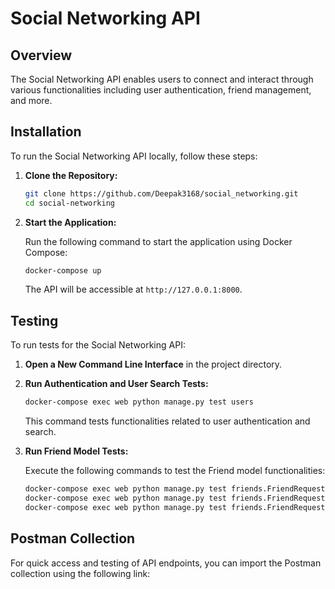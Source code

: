 
# Social Networking API

## Overview

The Social Networking API enables users to connect and interact through various functionalities including user authentication, friend management, and more.

## Installation

To run the Social Networking API locally, follow these steps:

1. **Clone the Repository:**

   ```bash
   git clone https://github.com/Deepak3168/social_networking.git
   cd social-networking
   ```

2. **Start the Application:**

   Run the following command to start the application using Docker Compose:

   ```bash
   docker-compose up
   ```

   The API will be accessible at `http://127.0.0.1:8000`.

## Testing

To run tests for the Social Networking API:

1. **Open a New Command Line Interface** in the project directory.

2. **Run Authentication and User Search Tests:**

   ```bash
   docker-compose exec web python manage.py test users
   ```

   This command tests functionalities related to user authentication and search.

3. **Run Friend Model Tests:**

   Execute the following commands to test the Friend model functionalities:

   ```bash
   docker-compose exec web python manage.py test friends.FriendRequestTests
   docker-compose exec web python manage.py test friends.FriendRequestsTests
   docker-compose exec web python manage.py test friends.FriendRequestRateLimitTests
   ```

## Postman Collection

For quick access and testing of API endpoints, you can import the Postman collection using the following link:


